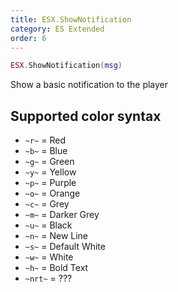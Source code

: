 ```yaml
---
title: ESX.ShowNotification
category: ES Extended
order: 6
---
```


```lua
ESX.ShowNotification(msg)
```

Show a basic notification to the player

## Supported color syntax
- `~r~` = Red
- `~b~` = Blue
- `~g~` = Green
- `~y~` = Yellow
- `~p~` = Purple
- `~o~` = Orange
- `~c~` = Grey
- `~m~` = Darker Grey
- `~u~` = Black
- `~n~` = New Line
- `~s~` = Default White
- `~w~` = White
- `~h~` = Bold Text
- `~nrt~` = ???
